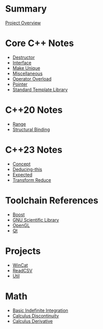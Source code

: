 # Summary

[Project Overview]()

# Core C++ Notes

- [Destructor]()
- [Interface]()
- [Make Unique](basic-std-make-unique-impl.md)
- [Miscellaneous]()
- [Operator Overload]()
- [Pointer]()
- [Standard Template Library]()

# C++20 Notes

- [Range]()
- [Structural Binding]()

# C++23 Notes

- [Concept]()
- [Deducing-this](deducing-this.md)
- [Expected]()
- [Transform Reduce](algorithms/std-transform-reduce.md)

# Toolchain References

- [Boost]()
- [GNU Scientific Library]()
- [OpenGL]()
- [Qt]()

# Projects

- [WinCat]()
- [ReadCSV]()
- [Util]()

# Math

- [Basic Indefinite Integration](basic-indefinite-integration.md)
- [Calculus Discontinuity](calculus-discontinuity.md)
- [Calculus Derivative](calculus-derivative.md)
